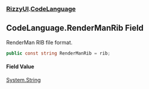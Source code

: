 ### [RizzyUI](RizzyUI 'RizzyUI').[CodeLanguage](RizzyUI.CodeLanguage 'RizzyUI.CodeLanguage')

## CodeLanguage.RenderManRib Field

RenderMan RIB file format.

```csharp
public const string RenderManRib = rib;
```

#### Field Value
[System.String](https://docs.microsoft.com/en-us/dotnet/api/System.String 'System.String')